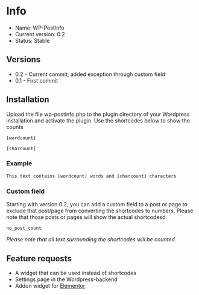 # Info

* Name: WP-PostInfo
* Current version: 0.2
* Status: Stable

## Versions

* 0.2 - Current commit; added exception through custom field
* 0.1 - First commit

## Installation

Upload the file wp-postinfo.php to the plugin directory of your Wordpress installation and activate the plugin. Use the shortcodes below to show the counts

```
[wordcount]
```

```
[charcount]
```

### Example

```
This text contains [wordcount] words and [charcount] characters
```

### Custom field

Starting with version 0.2, you can add a custom field to a post or page to exclude that post/page from converting the shortcodes to numbers. Please note that those posts or pages will show the actual shortcodesd

```
no_post_count
```
*Please note that all text surrounding the shortcodes will be counted.*

## Feature requests

* A widget that can be used instead of shortcodes
* Settings page in the Wordpress-backend
* Addon widget for [Elementor](https://elementor.com/)
